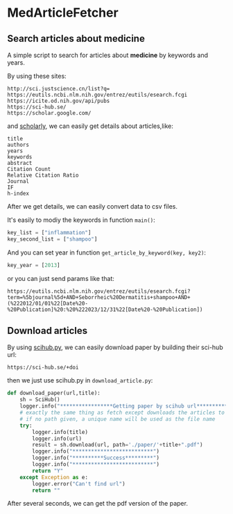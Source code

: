 # MedArticleFetcher







## Search articles about medicine


A simple script to search for articles about **medicine** by keywords and years.



By using these sites:

```shell
http://sci.justscience.cn/list?q=
https://eutils.ncbi.nlm.nih.gov/entrez/eutils/esearch.fcgi
https://icite.od.nih.gov/api/pubs
https://sci-hub.se/
https://scholar.google.com/
```
and [scholarly](https://github.com/scholarly-python-package/scholarly), we can easily get details about articles,like:

```shell
title
authors
years
keywords
abstract
Citation Count
Relative Citation Ratio
Journal
IF
h-index
```

After we get details, we can easily convert data to csv files.




It's easily to modiy the keywords in function `main()`:


```python
key_list = ["inflammation"]
key_second_list = ["shampoo"]
```



And you can set year in function `get_article_by_keyword(key, key2)`:


```python
key_year = [2013]
```


or you can just send params like that:


```shell
https://eutils.ncbi.nlm.nih.gov/entrez/eutils/esearch.fcgi?term=%5bjournal%5d+AND+Seborrheic%20Dermatitis+shampoo+AND+(%222012/01/01%22[Date%20-%20Publication]%20:%20%222023/12/31%22[Date%20-%20Publication])
```





## Download articles



By using [scihub.py](https://github.com/zaytoun/scihub.py), we can easily download paper by building their sci-hub url:


```
https://sci-hub.se/+doi
```


then we just use scihub.py in `download_article.py`:


```python
def download_paper(url,title):
    sh = SciHub()
    logger.info("*****************Getting paper by scihub url**********")
    # exactly the same thing as fetch except downloads the articles to disk
    # if no path given, a unique name will be used as the file name
    try:
        logger.info(title)
        logger.info(url)
        result = sh.download(url, path='./paper/'+title+".pdf")
        logger.info("**************************")
        logger.info("**********Success*********")
        logger.info("**************************")
        return "Y"
    except Exception as e:
        logger.error("Can't find url")
        return ""
```

After several seconds, we can get the pdf version of the paper.